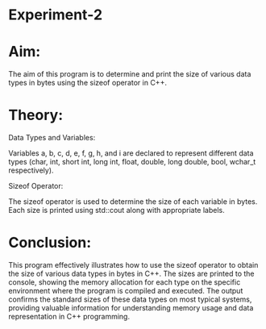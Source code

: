 # Experiment-2
# Aim:
The aim of this program is to determine and print the size of various data types in bytes using the sizeof operator in C++.

# Theory:
Data Types and Variables:

Variables a, b, c, d, e, f, g, h, and i are declared to represent different data types (char, int, short int, long int, float, double, long double, bool, wchar_t respectively).

Sizeof Operator:

The sizeof operator is used to determine the size of each variable in bytes. Each size is printed using std::cout along with appropriate labels.

# Conclusion:
This program effectively illustrates how to use the sizeof operator to obtain the size of various data types in bytes in C++. The sizes are printed to the console, showing the memory allocation for each type on the specific environment where the program is compiled and executed. The output confirms the standard sizes of these data types on most typical systems, providing valuable information for understanding memory usage and data representation in C++ programming.
